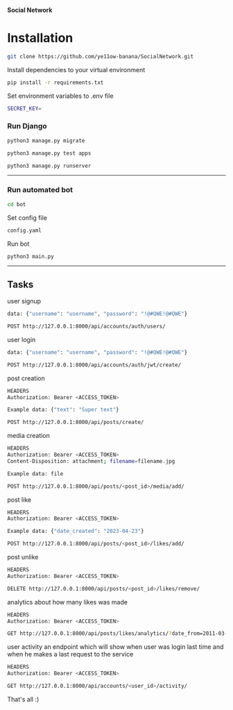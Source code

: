 **Social Network**

# Installation

```sh
git clone https://github.com/ye11ow-banana/SocialNetwork.git
```

Install dependencies to your virtual environment
```sh
pip install -r requirements.txt
```

Set environment variables to .env file
```sh
SECRET_KEY=
```

### Run Django
```sh
python3 manage.py migrate
```
```sh
python3 manage.py test apps
```
```sh
python3 manage.py runserver
```

---

### Run automated bot
```sh
cd bot
```
Set config file
```sh
config.yaml
```
Run bot
```sh
python3 main.py
```

---

## Tasks

user signup
```sh
data: {"username": "username", "password": "!@#QWE!@#QWE"}
```
```sh
POST http://127.0.0.1:8000/api/accounts/auth/users/
```

user login
```sh
data: {"username": "username", "password": "!@#QWE!@#QWE"}
```
```sh
POST http://127.0.0.1:8000/api/accounts/auth/jwt/create/
```

post creation
```sh
HEADERS
Authorization: Bearer <ACCESS_TOKEN>
```
```sh
Example data: {"text": "Super text"}
```
```sh
POST http://127.0.0.1:8000/api/posts/create/
```

media creation
```sh
HEADERS
Authorization: Bearer <ACCESS_TOKEN>
Content-Disposition: attachment; filename=filename.jpg
```
```sh
Example data: file
```
```sh
POST http://127.0.0.1:8000/api/posts/<post_id>/media/add/
```

post like
```sh
HEADERS
Authorization: Bearer <ACCESS_TOKEN>
```
```sh
Example data: {"date_created": "2023-04-23"}
```
```sh
POST http://127.0.0.1:8000/api/posts/<post_id>/likes/add/
```

post unlike
```sh
HEADERS
Authorization: Bearer <ACCESS_TOKEN>
```
```sh
DELETE http://127.0.0.1:8000/api/posts/<post_id>/likes/remove/
```

analytics about how many likes was made
```sh
HEADERS
Authorization: Bearer <ACCESS_TOKEN>
```
```sh
GET http://127.0.0.1:8000/api/posts/likes/analytics/?date_from=2011-03-14&date_to=2024-12-12&limit=1&offset=1
```

user activity an endpoint which will show when user was login last time and when he makes a last
request to the service
```sh
HEADERS
Authorization: Bearer <ACCESS_TOKEN>
```
```sh
GET http://127.0.0.1:8000/api/accounts/<user_id>/activity/
```

That's all :)

